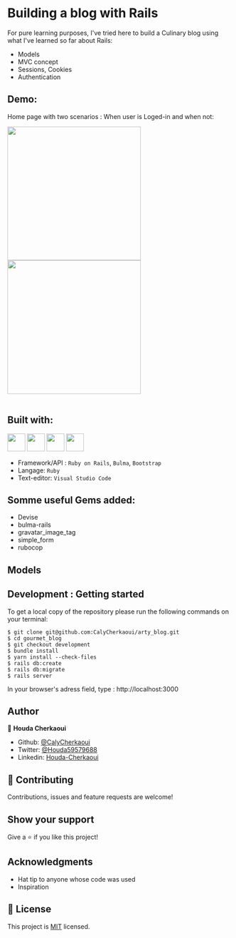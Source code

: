 # Building a blog with Rails

For pure learning purposes, I've tried here to build a Culinary blog using what I've learned so far about Rails:
  - Models
  - MVC concept
  - Sessions, Cookies
  - Authentication

## Demo:

Home page with two scenarios : When user is Loged-in and when not:
<br>

<img height="300" src="./app/assets/images/publicHome.png"><span> </span><img height="300" src="./app/assets/images/LogedinUserHome.png">
<br><br>

## Built with:

<a href="#" target="_blank"><img height="40" src="https://www.vectorlogo.zone/logos/ruby-lang/ruby-lang-horizontal.svg"></a>
<a href="#" target="_blank"><img height="40" src="https://www.vectorlogo.zone/logos/git-scm/git-scm-ar21.svg"></a>
<a href="#" target="_blank"><img height="40" src="https://www.vectorlogo.zone/logos/getbootstrap/getbootstrap-icon.svg"></a>
<a href="#" target="_blank"><img height="40" src="https://www.vectorlogo.zone/logos/w3_html5/w3_html5-ar21.svg"></a>

- Framework/API : ``Ruby on Rails``, ``Bulma``, ``Bootstrap``
- Langage: ``Ruby``
- Text-editor: ``Visual Studio Code``

## Somme useful Gems added:

- Devise
- bulma-rails
- gravatar_image_tag
- simple_form
- rubocop

## Models

## Development : Getting started

To get a local copy of the repository please run the following commands on your terminal:

```
$ git clone git@github.com:CalyCherkaoui/arty_blog.git
$ cd gourmet_blog
$ git checkout development
$ bundle install
$ yarn install --check-files
$ rails db:create
$ rails db:migrate
$ rails server
```
In your browser's adress field, type : http://localhost:3000

## Author

👤 **Houda Cherkaoui**

- Github: [@CalyCherkaoui](https://github.com/CalyCherkaoui)
- Twitter: [@Houda59579688](https://twitter.com/Houda59579688)
- Linkedin: [Houda-Cherkaoui](https://www.linkedin.com/in/houda-cherkaoui-64106395/)


## 🤝 Contributing

Contributions, issues and feature requests are welcome!

## Show your support

Give a ⭐️ if you like this project!

## Acknowledgments

- Hat tip to anyone whose code was used
- Inspiration 

## 📝 License

This project is [MIT]() licensed.